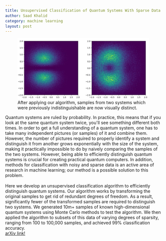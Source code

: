 ```yaml
---
title: Unsupervised Classification of Quantum Systems With Sparse Data
author: Saad Khalid
category: machine learning
layout: post
---
```


<figure>
  <img src="https://github.com/ZonovaX/zonovax.github.io/blob/8409f2182728b5e6e14322403671a907a817c1d1/classified_quantum_system.jpg"/>
  <figcaption>
  After applying our algorithm, samples from two systems which were previously indistinguishable are now visually distinct.
  </figcaption>
</figure>

Quantum systems are ruled by probability. In practice, this means that if you look at the same quantum system twice, you'll see something different both times. In order to get a full understanding of a quantum system, one has to take many independent pictures (or samples) of it and combine them. However, the number of pictures required to properly identify a system and distinguish it from another grows exponentially with the size of the system, making it practically impossible to do by naively comparing the samples of the two systems. However, being able to efficiently distinguish quantum systems is crucial for creating practical quantum computers. In addition, methods for classification with noisy and sparse data is an active area of research in machine learning; our method is a possible solution to this problem. <br />
<br />
Here we develop an unsupervised classification algorithm to efficiently distinguish quantum systems. Our algorithm works by transforming the original samples to get rid of redundant degrees of freedom. As a result, significantly fewer of the transformed samples are required to distinguish two systems. We generated 10m+ samples of known high-dimensional quantum systems using Monte Carlo methods to test the algorithm. We then applied the algorithm to subsets of this data of varying degrees of sparsity, ranging from 100 to 100,000 samples, and achieved 99% classification accuracy. <br />
[arXiv link!](https://arxiv.org/pdf/2107.10949.pdf)